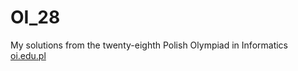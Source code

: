 # OI_28

My solutions from the twenty-eighth Polish Olympiad in Informatics <a href="https://oi.edu.pl/">oi.edu.pl</a>
